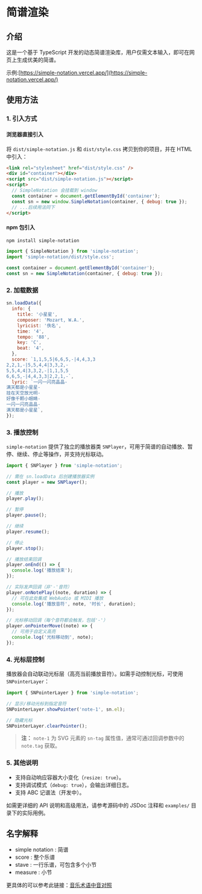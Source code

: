 # 简谱渲染

## 介绍

这是一个基于 TypeScript 开发的动态简谱渲染库，用户仅需文本输入，即可在网页上生成优美的简谱。

示例:[https://simple-notation.vercel.app/](https://simple-notation.vercel.app/)

## 使用方法

### 1. 引入方式

#### 浏览器直接引入

将 `dist/simple-notation.js` 和 `dist/style.css` 拷贝到你的项目，并在 HTML 中引入：

```html
<link rel="stylesheet" href="dist/style.css" />
<div id="container"></div>
<script src="dist/simple-notation.js"></script>
<script>
  // SimpleNotation 会挂载到 window
  const container = document.getElementById('container');
  const sn = new window.SimpleNotation(container, { debug: true });
  // ...后续用法同下
</script>
```

#### npm 包引入

```bash
npm install simple-notation
```

```js
import { SimpleNotation } from 'simple-notation';
import 'simple-notation/dist/style.css';

const container = document.getElementById('container');
const sn = new SimpleNotation(container, { debug: true });
```

### 2. 加载数据

```js
sn.loadData({
  info: {
    title: '小星星',
    composer: 'Mozart, W.A.',
    lyricist: '佚名',
    time: '4',
    tempo: '88',
    key: 'C',
    beat: '4',
  },
  score: `1,1,5,5|6,6,5,-|4,4,3,3
2,2,1,-|5,5,4,4|3,3,2,-
5,5,4,4|3,3,2,-|1,1,5,5
6,6,5,-|4,4,3,3|2,2,1,-`,
  lyric: `一闪一闪亮晶晶-
满天都是小星星-
挂在天空放光明-
好像千颗小眼睛-
一闪一闪亮晶晶-
满天都是小星星`,
});
```

### 3. 播放控制

`simple-notation` 提供了独立的播放器类 `SNPlayer`，可用于简谱的自动播放、暂停、继续、停止等操作，并支持光标联动。

```js
import { SNPlayer } from 'simple-notation';

// 需在 sn.loadData 后创建播放器实例
const player = new SNPlayer();

// 播放
player.play();

// 暂停
player.pause();

// 继续
player.resume();

// 停止
player.stop();

// 播放结束回调
player.onEnd(() => {
  console.log('播放结束');
});

// 实际发声回调（非'-'音符）
player.onNotePlay((note, duration) => {
  // 可在此处集成 WebAudio 或 MIDI 播放
  console.log('播放音符', note, '时长', duration);
});

// 光标移动回调（每个音符都会触发，包括'-'）
player.onPointerMove((note) => {
  // 可用于自定义高亮
  console.log('光标移动到', note);
});
```

### 4. 光标层控制

播放器会自动联动光标层（高亮当前播放音符）。如需手动控制光标，可使用 `SNPointerLayer`：

```js
import { SNPointerLayer } from 'simple-notation';

// 显示/移动光标到指定音符
SNPointerLayer.showPointer('note-1', sn.el);

// 隐藏光标
SNPointerLayer.clearPointer();
```

> **注：** `note-1` 为 SVG 元素的 `sn-tag` 属性值，通常可通过回调参数中的 `note.tag` 获取。

### 5. 其他说明

- 支持自动响应容器大小变化（`resize: true`）。
- 支持调试模式（`debug: true`），会输出详细日志。
- 支持 ABC 记谱法（开发中）。

如需更详细的 API 说明和高级用法，请参考源码中的 JSDoc 注释和 `examples/` 目录下的实际用例。

## 名字解释

- simple notation : 简谱
- score : 整个乐谱
- stave : 一行乐谱，可包含多个小节
- measure : 小节

更具体的可以参考此链接：[音乐术语中音对照](https://www.cnblogs.com/Stareven233/p/15755596.html)
